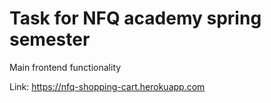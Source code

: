 # Task for NFQ academy spring semester

Main frontend functionality

Link: https://nfq-shopping-cart.herokuapp.com
